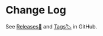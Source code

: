 # Change Log

See [Releases🎉](https://github.com/lumirlumir/npm-textlint-rule-allowed-uris/releases) and [Tags🏷️](https://github.com/lumirlumir/npm-textlint-rule-allowed-uris/tags) in GitHub.
